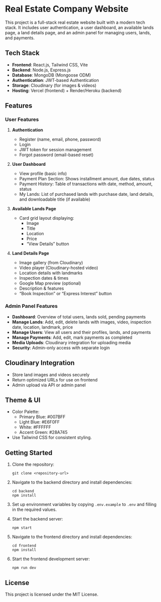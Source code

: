 # Real Estate Company Website

This project is a full-stack real estate website built with a modern tech stack. It includes user authentication, a user dashboard, an available lands page, a land details page, and an admin panel for managing users, lands, and payments.

## Tech Stack

- **Frontend**: React.js, Tailwind CSS, Vite
- **Backend**: Node.js, Express.js
- **Database**: MongoDB (Mongoose ODM)
- **Authentication**: JWT-based Authentication
- **Storage**: Cloudinary (for images & videos)
- **Hosting**: Vercel (frontend) + Render/Heroku (backend)

## Features

### User Features

1. **Authentication**
   - Register (name, email, phone, password)
   - Login
   - JWT token for session management
   - Forgot password (email-based reset)

2. **User Dashboard**
   - View profile (basic info)
   - Payment Plan Section: Shows installment amount, due dates, status
   - Payment History: Table of transactions with date, method, amount, status
   - My Lands: List of purchased lands with purchase date, land details, and downloadable title (if available)

3. **Available Lands Page**
   - Card grid layout displaying:
     - Image
     - Title
     - Location
     - Price
     - “View Details” button

4. **Land Details Page**
   - Image gallery (from Cloudinary)
   - Video player (Cloudinary-hosted video)
   - Location details with landmarks
   - Inspection dates & times
   - Google Map preview (optional)
   - Description & features
   - “Book Inspection” or “Express Interest” button

### Admin Panel Features

- **Dashboard**: Overview of total users, lands sold, pending payments
- **Manage Lands**: Add, edit, delete lands with images, video, inspection date, location, landmark, price
- **Manage Users**: View all users and their profiles, lands, and payments
- **Manage Payments**: Add, edit, mark payments as completed
- **Media Uploads**: Cloudinary integration for uploading media
- **Security**: Admin-only access with separate login

## Cloudinary Integration

- Store land images and videos securely
- Return optimized URLs for use on frontend
- Admin upload via API or admin panel

## Theme & UI

- Color Palette:
  - Primary Blue: #007BFF
  - Light Blue: #E6F0FF
  - White: #FFFFFF
  - Accent Green: #28A745
- Use Tailwind CSS for consistent styling.

## Getting Started

1. Clone the repository:
   ```
   git clone <repository-url>
   ```

2. Navigate to the backend directory and install dependencies:
   ```
   cd backend
   npm install
   ```

3. Set up environment variables by copying `.env.example` to `.env` and filling in the required values.

4. Start the backend server:
   ```
   npm start
   ```

5. Navigate to the frontend directory and install dependencies:
   ```
   cd frontend
   npm install
   ```

6. Start the frontend development server:
   ```
   npm run dev
   ```

## License

This project is licensed under the MIT License.